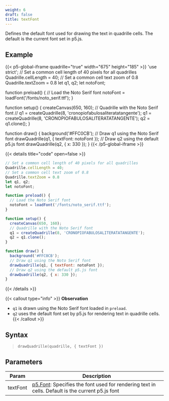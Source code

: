 ```yaml
---
weight: 6
draft: false
title: textFont
---
```


Defines the default font used for drawing the text in quadrille cells. The default is the current font set in p5.js.

## Example

{{< p5-global-iframe quadrille="true" width="675" height="185" >}}
'use strict';
// Set a common cell length of 40 pixels for all quadrilles
Quadrille.cellLength = 40;
// Set a common cell text zoom of 0.8
Quadrille.textZoom = 0.8
let q1, q2;
let notoFont;

function preload() {
  // Load the Noto Serif font
  notoFont = loadFont('/fonts/noto_serif.ttf');
}

function setup() {
  createCanvas(650, 160);
  // Quadrille with the Noto Serif font
  // q1 = createQuadrille(8, 'cronopiofabulosaliteratatangente');
  q1 = createQuadrille(8, 'CRONOPIOFABULOSALITERATATANGENTE');
  q2 = q1.clone();
}

function draw() {
  background('#FFC0CB');
  // Draw q1 using the Noto Serif font
  drawQuadrille(q1, { textFont: notoFont });
  // Draw q2 using the default p5.js font
  drawQuadrille(q2, { x: 330 });
}
{{< /p5-global-iframe >}}

{{< details title="code" open=false >}}
```js
// Set a common cell length of 40 pixels for all quadrilles
Quadrille.cellLength = 40;
// Set a common cell text zoom of 0.8
Quadrille.textZoom = 0.8
let q1, q2;
let notoFont;

function preload() {
  // Load the Noto Serif font
  notoFont = loadFont('/fonts/noto_serif.ttf');
}

function setup() {
  createCanvas(650, 160);
  // Quadrille with the Noto Serif font
  q1 = createQuadrille(8, 'CRONOPIOFABULOSALITERATATANGENTE');
  q2 = q1.clone();
}

function draw() {
  background('#FFC0CB');
  // Draw q1 using the Noto Serif font
  drawQuadrille(q1, { textFont: notoFont });
  // Draw q2 using the default p5.js font
  drawQuadrille(q2, { x: 330 });
}
```
{{< /details >}}

{{< callout type="info" >}}
**Observation**  
- `q1` is drawn using the Noto Serif font loaded in `preload`.  
- `q2` uses the default font set by p5.js for rendering text in quadrille cells.
{{< /callout >}}

## Syntax

> `drawQuadrille(quadrille, { textFont })`

## Parameters

| Param     | Description                                                                                              |
|-----------|----------------------------------------------------------------------------------------------------------|
| textFont  | [p5.Font](https://p5js.org/reference/#/p5.Font): Specifies the font used for rendering text in cells. Default is the current p5.js font |